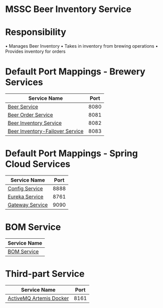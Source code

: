 # MSSC Beer Inventory Service

# Responsibility
• Manages Beer Inventory
• Takes in inventory from brewing operations
• Provides inventory for orders 

# Default Port Mappings - Brewery Services
| Service Name | Port | 
| --------| -----|
| [Beer Service](https://github.com/AlexeiStrug/Brewery-SpringCloud-Microservice/tree/master/beer-service) | 8080 |
| [Beer Order Service](https://github.com/AlexeiStrug/Brewery-SpringCloud-Microservice/tree/master/beer-order-service) | 8081 |
| [Beer Inventory Service](https://github.com/AlexeiStrug/Brewery-SpringCloud-Microservice/tree/master/beer-inventory-service) | 8082 |
| [Beer Inventory-Failover Service](https://github.com/AlexeiStrug/Brewery-SpringCloud-Microservice/tree/master/inventory-failover) | 8083 |

# Default Port Mappings - Spring Cloud Services
| Service Name | Port | 
| --------| -----|
| [Config Service](https://github.com/AlexeiStrug/Brewery-SpringCloud-Microservice/tree/master/brewery-config-server) | 8888 |
| [Eureka Service](https://github.com/AlexeiStrug/Brewery-SpringCloud-Microservice/tree/master/brewery-eureka) | 8761 |
| [Gateway Service](https://github.com/AlexeiStrug/Brewery-SpringCloud-Microservice/tree/master/brewery-gateway) | 9090 |

# BOM Service
| Service Name |
| --------|
| [BOM Service](https://github.com/AlexeiStrug/Brewery-SpringCloud-Microservice/tree/master/brewery-bom) |

# Third-part Service
| Service Name | Port | 
| --------| -----|
| [ActiveMQ Artemis Docker](https://github.com/vromero/activemq-artemis-docker) | 8161 |
